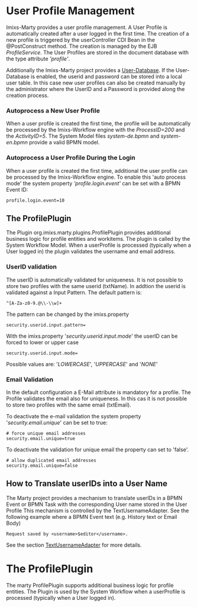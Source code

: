 # User Profile Management 

Imixs-Marty provides a user profile management. A User Profile is automatically created after a user logged in the first time. 
The creation of a new profile is triggered by the userController CDI Bean in the @PostConstruct method. The creation is managed by the EJB *ProfileService*. The User Profiles are stored in the document database with the type attribute *'profile'*.

Additionally the Imixs-Marty project provides a [User-Database](userdb.html). If the User-Database is enabled, the userid and password can be stored into a local user table. In this case new user profiles can also be created manually by the administrator where the UserID and a Password is provided along the creation process. 


### Autoprocess a New User Profile
When a user profile is created the first time, the profile will be automatically be processed by the Imixs-Workflow engine with the *ProcessID=200* and the *ActivityID=5*. 
The System Model files *system-de.bpmn* and *system-en.bpmn* provide a valid BPMN model. 


### Autoprocess a User Profile During the Login
When a user profile is created the first time, additional the user profile can be processed by the Imixs-Workflow engine. 
To enable this 'auto process mode'  the system property *'profile.login.event'* can be set with a BPMN Event ID:

	profile.login.event=10
	




## The ProfilePlugin

The Plugin org.imixs.marty.plugins.ProfilePlugin provides additional business logic for profile entities and workitems. The plugin is called by the System Workflow Model. When a userProfile is  processed (typically when a User logged in) the plugin validates the username and email address.


### UserID validation

The userID is automatically validated for uniqueness. It is not possible to store two profiles with the same userid (txtName). In addtion the userid is validated against a Input Pattern. The default pattern is:

    ^[A-Za-z0-9.@\\-\\w]+
    
The pattern can be changed by the imixs.property 

    security.userid.input.pattern=
    
With the imixs.property '_security.userid.input.mode_' the userID can be forced to lower or upper case

    security.userid.input.mode=
    
Possible values are: '_LOWERCASE_', '_UPPERCASE_' and '_NONE_'

### Email Validation

In the default configuration a E-Mail attribute is mandatory for a profile. The Profile validates the email also for uniqueness. In this cas it is not possible to store two profiles with the same email (txtEmail).

To deactivate the e-mail validation the system property '_security.email.unique_' can be set to true:

    # force unique email addresses
    security.email.unique=true

To deactivate the validation for unique email the property can set to 'false'. 

	# allow duplicated email addresses
    security.email.unique=false

## How to Translate userIDs into a User Name

The Marty project provides a mechanism to translate userIDs in a BPMN Event or BPMN Task with the corresponding User name stored in the User Profile
This mechanism is controlled by the TextUsernameAdapter.
See the following example where a BPMN Event text (e.g. History text or Email Body) 

	Request saved by <username>$editor</username>.

See the section [TextUsernameAdapter](../textadapter/index.html) for more details. 





# The ProfilePlugin

The marty ProfilePlugin supports additional business logic for profile entities. The Plugin is used by the System Workflow 
when a userProfile is processed (typically when a User logged in).
